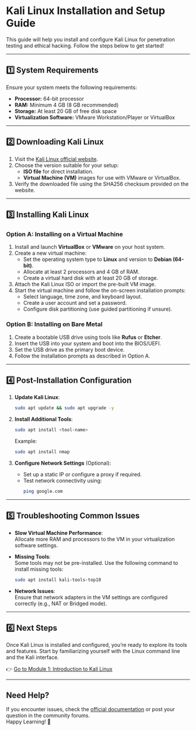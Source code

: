 # Kali Linux Installation and Setup Guide

This guide will help you install and configure Kali Linux for penetration testing and ethical hacking. Follow the steps below to get started!

---

## 1️⃣ System Requirements

Ensure your system meets the following requirements:

- **Processor:** 64-bit processor
- **RAM:** Minimum 4 GB (8 GB recommended)
- **Storage:** At least 20 GB of free disk space
- **Virtualization Software:** VMware Workstation/Player or VirtualBox

---

## 2️⃣ Downloading Kali Linux

1. Visit the [Kali Linux official website](https://www.kali.org/get-kali/).
2. Choose the version suitable for your setup:
   - **ISO file** for direct installation.
   - **Virtual Machine (VM)** images for use with VMware or VirtualBox.
3. Verify the downloaded file using the SHA256 checksum provided on the website.

---

## 3️⃣ Installing Kali Linux

### Option A: Installing on a Virtual Machine
1. Install and launch **VirtualBox** or **VMware** on your host system.
2. Create a new virtual machine:
   - Set the operating system type to **Linux** and version to **Debian (64-bit)**.
   - Allocate at least 2 processors and 4 GB of RAM.
   - Create a virtual hard disk with at least 20 GB of storage.
3. Attach the Kali Linux ISO or import the pre-built VM image.
4. Start the virtual machine and follow the on-screen installation prompts:
   - Select language, time zone, and keyboard layout.
   - Create a user account and set a password.
   - Configure disk partitioning (use guided partitioning if unsure).

### Option B: Installing on Bare Metal
1. Create a bootable USB drive using tools like **Rufus** or **Etcher**.
2. Insert the USB into your system and boot into the BIOS/UEFI.
3. Set the USB drive as the primary boot device.
4. Follow the installation prompts as described in Option A.

---

## 4️⃣ Post-Installation Configuration

1. **Update Kali Linux**:
   ```bash
   sudo apt update && sudo apt upgrade -y
   ```

2. **Install Additional Tools**:
   ```bash
   sudo apt install <tool-name>
   ```
   Example:
   ```bash
   sudo apt install nmap
   ```

3. **Configure Network Settings** (Optional):
   - Set up a static IP or configure a proxy if required.
   - Test network connectivity using:
     ```bash
     ping google.com
     ```

---

## 5️⃣ Troubleshooting Common Issues

- **Slow Virtual Machine Performance**:  
  Allocate more RAM and processors to the VM in your virtualization software settings.
  
- **Missing Tools**:  
  Some tools may not be pre-installed. Use the following command to install missing tools:
  ```bash
  sudo apt install kali-tools-top10
  ```

- **Network Issues**:  
  Ensure that network adapters in the VM settings are configured correctly (e.g., NAT or Bridged mode).

---

## 6️⃣ Next Steps

Once Kali Linux is installed and configured, you’re ready to explore its tools and features. Start by familiarizing yourself with the Linux command line and the Kali interface.

👉 [Go to Module 1: Introduction to Kali Linux](./README.md)

---

## Need Help?

If you encounter issues, check the [official documentation](https://www.kali.org/docs/) or post your question in the community forums.  
Happy Learning! 🎉
